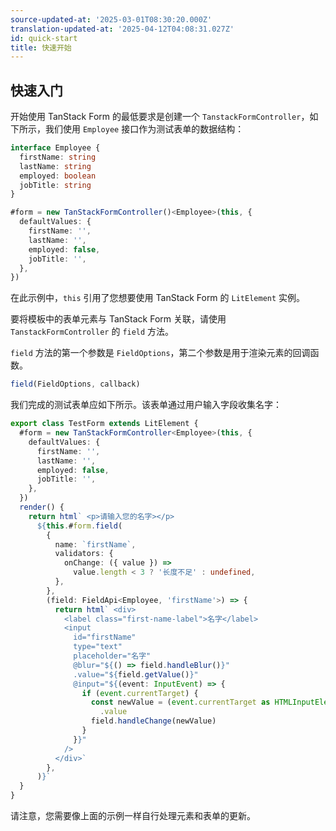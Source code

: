 ```yaml
---
source-updated-at: '2025-03-01T08:30:20.000Z'
translation-updated-at: '2025-04-12T04:08:31.027Z'
id: quick-start
title: 快速开始
---
```


## 快速入门

开始使用 TanStack Form 的最低要求是创建一个 `TanstackFormController`，如下所示，我们使用 `Employee` 接口作为测试表单的数据结构：

```ts
interface Employee {
  firstName: string
  lastName: string
  employed: boolean
  jobTitle: string
}

#form = new TanStackFormController()<Employee>(this, {
  defaultValues: {
    firstName: '',
    lastName: '',
    employed: false,
    jobTitle: '',
  },
})
```

在此示例中，`this` 引用了您想要使用 TanStack Form 的 `LitElement` 实例。

要将模板中的表单元素与 TanStack Form 关联，请使用 `TanstackFormController` 的 `field` 方法。

`field` 方法的第一个参数是 `FieldOptions`，第二个参数是用于渲染元素的回调函数。

```ts
field(FieldOptions, callback)
```

我们完成的测试表单应如下所示。该表单通过用户输入字段收集名字：

```ts
export class TestForm extends LitElement {
  #form = new TanStackFormController<Employee>(this, {
    defaultValues: {
      firstName: '',
      lastName: '',
      employed: false,
      jobTitle: '',
    },
  })
  render() {
    return html` <p>请输入您的名字></p>
      ${this.#form.field(
        {
          name: `firstName`,
          validators: {
            onChange: ({ value }) =>
              value.length < 3 ? '长度不足' : undefined,
          },
        },
        (field: FieldApi<Employee, 'firstName'>) => {
          return html` <div>
            <label class="first-name-label">名字</label>
            <input
              id="firstName"
              type="text"
              placeholder="名字"
              @blur="${() => field.handleBlur()}"
              .value="${field.getValue()}"
              @input="${(event: InputEvent) => {
                if (event.currentTarget) {
                  const newValue = (event.currentTarget as HTMLInputElement)
                    .value
                  field.handleChange(newValue)
                }
              }}"
            />
          </div>`
        },
      )}`
  }
}
```

请注意，您需要像上面的示例一样自行处理元素和表单的更新。
